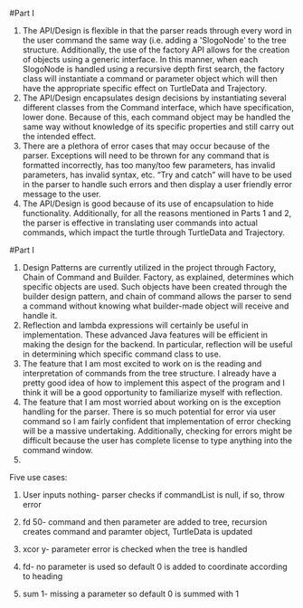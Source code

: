 #Part I
1. The API/Design is flexible in that the parser reads through every word in the user command the same way (i.e. adding a 'SlogoNode' to the tree structure. Additionally, the use of the factory API allows for the creation of objects using a generic interface. In this manner, when each SlogoNode is handled using a recursive depth first search, the factory class will instantiate a command or parameter object which will then have the appropriate specific effect on TurtleData and Trajectory.
2. The API/Design encapsulates design decisions by instantiating several different classes from the Command interface, which have specification, lower done. Because of this, each command object may be handled the same way without knowledge of its specific properties and still carry out the intended effect.
3. There are a plethora of error cases that may occur because of the parser. Exceptions will need to be thrown for any command that is formatted incorrectly, has too many/too few parameters, has invalid parameters, has invalid syntax, etc. “Try and catch” will have to be used in the parser to handle such errors and then display a user friendly error message to the user.
4. The API/Design is good because of its use of encapsulation to hide functionality. Additionally, for all the reasons mentioned in Parts 1 and 2, the parser is effective in translating user commands into actual commands, which impact the turtle through TurtleData and Trajectory.


#Part I
1. Design Patterns are currently utilized in the project through Factory, Chain of Command and Builder. Factory, as explained, determines which specific objects are used. Such objects have been created through the builder design pattern, and chain of command allows the parser to send a command without knowing what builder-made object will receive and handle it.
2. Reflection and lambda expressions will certainly be useful in implementation. These advanced Java features will be efficient in making the design for the backend. In particular, reflection will be useful in determining which specific command class to use.
3. The feature that I am most excited to work on is the reading and interpretation of commands from the tree structure. I already have a pretty good idea of how to implement this aspect of the program and I think it will be a good opportunity to familiarize myself with reflection.
4. The feature that I am most worried about working on is the exception handling for the parser. There is so much potential for error via user command so I am fairly confident that implementation of error checking will be a massive undertaking. Additionally, checking for errors might be difficult because the user has complete license to type anything into the command window.
5. 
Five use cases:
1.	User inputs nothing- parser checks if commandList is null, if so, throw error
2.	fd 50- command and then parameter are added to tree, recursion creates command and paramter object, TurtleData is updated
3. xcor y- parameter error is checked when the tree is handled
	
4. fd- no parameter is used so default 0 is added to coordinate according to heading
5. sum 1- missing a parameter so default 0 is summed with 1